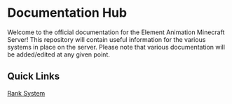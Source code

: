 # Documentation Hub

Welcome to the official documentation for the Element Animation Minecraft Server! This repository will contain useful information for the various systems in place on the server. Please note that various documentation will be added/edited at any given point.

## Quick Links

[Rank System](docs/rank-system/ranks.md)
